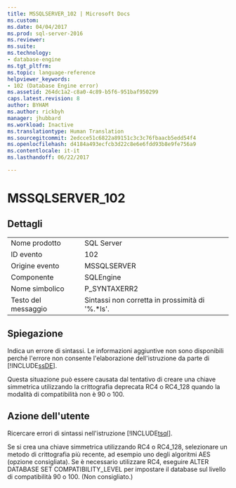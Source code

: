 ```yaml
---
title: MSSQLSERVER_102 | Microsoft Docs
ms.custom: 
ms.date: 04/04/2017
ms.prod: sql-server-2016
ms.reviewer: 
ms.suite: 
ms.technology:
- database-engine
ms.tgt_pltfrm: 
ms.topic: language-reference
helpviewer_keywords:
- 102 (Database Engine error)
ms.assetid: 264dc1a2-c8a0-4c89-b5f6-951baf950299
caps.latest.revision: 8
author: BYHAM
ms.author: rickbyh
manager: jhubbard
ms.workload: Inactive
ms.translationtype: Human Translation
ms.sourcegitcommit: 2edcce51c6822a89151c3c3c76fbaacb5edd54f4
ms.openlocfilehash: d4184a493ecfcb3d22c8e6e6fdd93b8e9fe756a9
ms.contentlocale: it-it
ms.lasthandoff: 06/22/2017

---
```

# <a name="mssqlserver102"></a>MSSQLSERVER_102
  
## <a name="details"></a>Dettagli  
  
|||  
|-|-|  
|Nome prodotto|SQL Server|  
|ID evento|102|  
|Origine evento|MSSQLSERVER|  
|Componente|SQLEngine|  
|Nome simbolico|P_SYNTAXERR2|  
|Testo del messaggio|Sintassi non corretta in prossimità di '%.*ls'.|  
  
## <a name="explanation"></a>Spiegazione  
Indica un errore di sintassi. Le informazioni aggiuntive non sono disponibili perché l'errore non consente l'elaborazione dell'istruzione da parte di [!INCLUDE[ssDE](../../includes/ssde-md.md)].  
  
Questa situazione può essere causata dal tentativo di creare una chiave simmetrica utilizzando la crittografia deprecata RC4 o RC4_128 quando la modalità di compatibilità non è 90 o 100.  
  
## <a name="user-action"></a>Azione dell'utente  
Ricercare errori di sintassi nell'istruzione [!INCLUDE[tsql](../../includes/tsql-md.md)].  
  
Se si crea una chiave simmetrica utilizzando RC4 o RC4_128, selezionare un metodo di crittografia più recente, ad esempio uno degli algoritmi AES (opzione consigliata). Se è necessario utilizzare RC4, eseguire ALTER DATABASE SET COMPATIBILITY_LEVEL per impostare il database sul livello di compatibilità 90 o 100. (Non consigliato.)  
  


